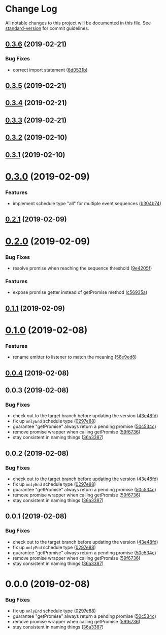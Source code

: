 # Change Log

All notable changes to this project will be documented in this file. See [standard-version](https://github.com/conventional-changelog/standard-version) for commit guidelines.

<a name="0.3.6"></a>
## [0.3.6](https://github.com/dustin71728/event-sequence-listener/compare/v0.3.5...v0.3.6) (2019-02-21)


### Bug Fixes

* correct import statement ([6d0531b](https://github.com/dustin71728/event-sequence-listener/commit/6d0531b))



<a name="0.3.5"></a>
## [0.3.5](https://github.com/dustin71728/event-sequence-listener/compare/v0.3.4...v0.3.5) (2019-02-21)



<a name="0.3.4"></a>
## [0.3.4](https://github.com/dustin71728/event-sequence-listener/compare/v0.3.3...v0.3.4) (2019-02-21)



<a name="0.3.3"></a>
## [0.3.3](https://github.com/dustin71728/event-sequence-listener/compare/v0.3.2...v0.3.3) (2019-02-21)



<a name="0.3.2"></a>
## [0.3.2](https://github.com/dustin71728/event-sequence-listener/compare/v0.3.1...v0.3.2) (2019-02-10)



<a name="0.3.1"></a>
## [0.3.1](https://github.com/dustin71728/event-sequence-listener/compare/v0.3.0...v0.3.1) (2019-02-10)



<a name="0.3.0"></a>
# [0.3.0](https://github.com/dustin71728/event-sequence-listener/compare/v0.2.1...v0.3.0) (2019-02-09)


### Features

* implement schedule type "all" for multiple event sequences ([b304b74](https://github.com/dustin71728/event-sequence-listener/commit/b304b74))



<a name="0.2.1"></a>
## [0.2.1](https://github.com/dustin71728/event-sequence-listener/compare/v0.2.0...v0.2.1) (2019-02-09)



<a name="0.2.0"></a>
# [0.2.0](https://github.com/dustin71728/event-sequence-listener/compare/v0.1.1...v0.2.0) (2019-02-09)


### Bug Fixes

* resolve promise when reaching the sequence threshold ([9e4205f](https://github.com/dustin71728/event-sequence-listener/commit/9e4205f))


### Features

* expose promise getter instead of getPromise method ([c56935a](https://github.com/dustin71728/event-sequence-listener/commit/c56935a))



<a name="0.1.1"></a>
## [0.1.1](https://github.com/dustin71728/event-sequence-listener/compare/v0.1.0...v0.1.1) (2019-02-09)



<a name="0.1.0"></a>
# [0.1.0](https://github.com/dustin71728/event-sequence-listener/compare/v0.0.4...v0.1.0) (2019-02-08)


### Features

* rename emitter to listener to match the meaning ([58e9ed8](https://github.com/dustin71728/event-sequence-listener/commit/58e9ed8))



<a name="0.0.4"></a>
## [0.0.4](https://github.com/dustin71728/event-sequence-listener/compare/v0.0.3...v0.0.4) (2019-02-08)



<a name="0.0.3"></a>
## 0.0.3 (2019-02-08)


### Bug Fixes

* check out to the target branch before updating the version ([43e48fd](https://github.com/dustin71728/event-sequence-listener/commit/43e48fd))
* fix up `onlyEnd` schedule type ([0297e88](https://github.com/dustin71728/event-sequence-listener/commit/0297e88))
* guarantee "getPromise" always return a pending promise ([50c534c](https://github.com/dustin71728/event-sequence-listener/commit/50c534c))
* remove promise wrapper when calling getPromise ([59f6736](https://github.com/dustin71728/event-sequence-listener/commit/59f6736))
* stay consistent in naming things ([36a3387](https://github.com/dustin71728/event-sequence-listener/commit/36a3387))



<a name="0.0.2"></a>
## 0.0.2 (2019-02-08)


### Bug Fixes

* check out to the target branch before updating the version ([43e48fd](https://github.com/dustin71728/event-sequence-listener/commit/43e48fd))
* fix up `onlyEnd` schedule type ([0297e88](https://github.com/dustin71728/event-sequence-listener/commit/0297e88))
* guarantee "getPromise" always return a pending promise ([50c534c](https://github.com/dustin71728/event-sequence-listener/commit/50c534c))
* remove promise wrapper when calling getPromise ([59f6736](https://github.com/dustin71728/event-sequence-listener/commit/59f6736))
* stay consistent in naming things ([36a3387](https://github.com/dustin71728/event-sequence-listener/commit/36a3387))



<a name="0.0.1"></a>
## 0.0.1 (2019-02-08)


### Bug Fixes

* check out to the target branch before updating the version ([43e48fd](https://github.com/dustin71728/event-sequence-listener/commit/43e48fd))
* fix up `onlyEnd` schedule type ([0297e88](https://github.com/dustin71728/event-sequence-listener/commit/0297e88))
* guarantee "getPromise" always return a pending promise ([50c534c](https://github.com/dustin71728/event-sequence-listener/commit/50c534c))
* remove promise wrapper when calling getPromise ([59f6736](https://github.com/dustin71728/event-sequence-listener/commit/59f6736))
* stay consistent in naming things ([36a3387](https://github.com/dustin71728/event-sequence-listener/commit/36a3387))



<a name="0.0.0"></a>
# 0.0.0 (2019-02-08)


### Bug Fixes

* fix up `onlyEnd` schedule type ([0297e88](https://github.com/dustin71728/event-sequence-listener/commit/0297e88))
* guarantee "getPromise" always return a pending promise ([50c534c](https://github.com/dustin71728/event-sequence-listener/commit/50c534c))
* remove promise wrapper when calling getPromise ([59f6736](https://github.com/dustin71728/event-sequence-listener/commit/59f6736))
* stay consistent in naming things ([36a3387](https://github.com/dustin71728/event-sequence-listener/commit/36a3387))
